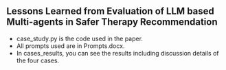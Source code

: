 ## Lessons Learned from Evaluation of LLM based Multi-agents in Safer Therapy Recommendation
- case_study.py is the code used in the paper.
- All prompts used are in Prompts.docx.
- In cases_results, you can see the results including discussion details of the four cases.